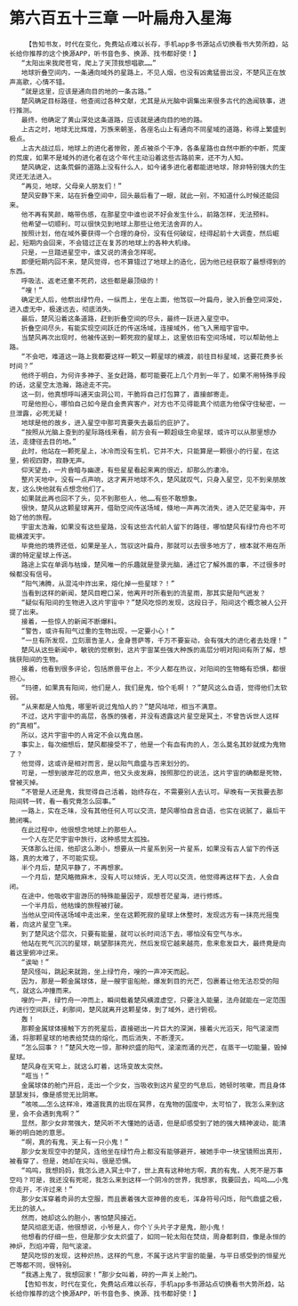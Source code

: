 # 第六百五十三章 一叶扁舟入星海
        【告知书友，时代在变化，免费站点难以长存，手机app多书源站点切换看书大势所趋，站长给你推荐的这个换源APP，听书音色多、换源、找书都好使！】
       “太阳出来我爬苍穹，爬上了天顶我想唱歌……”
       地球折叠空间内，一条通向域外的星路上，不见人烟，也没有凶禽猛兽出没，不楚风正在放声高歌，心情不错。
       “就是这里，应该是通向目的地的一条古路。”
       楚风确定目标路径，他查阅过各种文献，尤其是从光脑中调集出来很多古代的逸闻轶事，进行推测。
       最终，他确定了黄山深处这条道路，应该就是通向目的地的路。
       上古之时，地球无比辉煌，万族来朝圣，各座名山上有通向不同星域的道路，称得上繁盛到极点。
       上古大战过后，地球上的进化者惨败，差点被杀个干净，各条星路也自然中断的中断，荒废的荒废，如果不是域外的进化者在这个年代主动沿着这些古路前来，还不为人知。
       楚风确定，这条荒僻的道路上没有什么人，如今诸多进化者都能进地球，除非特别强大的生灵还无法进入。
       “再见，地球，父母亲人朋友们！”
       楚风安静下来，站在折叠空间中，回头最后看了一眼，就此一别，不知道什么时候还能回来。
       他不再有笑颜，略带伤感，在那星空中谁也说不好会发生什么，前路怎样，无法预料。
       他希望一切顺利，可以很快见到地球上那些让他无法舍弃的人。
       按照计划，他在域外要获得一个合理的身份，没有任何破绽，经得起前十大调查，然后崛起，短期内会回来，不会错过正在复苏的地球上的各种大机缘。
       只是，一旦踏进星空中，谁又说的清会怎样呢。
       即便短期内回不来，楚风觉得，也不算错过了地球上的造化，因为他已经获取了最想得到的东西。
       呼吸法、返老还童不死药，这些都是最顶级的！
       “嗖！”
       确定无人后，他祭出绿竹舟，一纵而上，坐在上面，他驾驭一叶扁舟，驶入折叠空间深处，进入虚无中，极速远去，彻底消失。
       最后，楚风沿着这条道路，赶到折叠空间的尽头，最终一跃进入星空中。
       折叠空间尽头，有能实现空间跃迁的传送场域，连接域外，他飞入黑暗宇宙中。
       当楚风再次出现时，他被传送到一颗死寂的星球上，这里依旧有空间场域，可以帮助他上路。
       “不会吧，难道这一路上我都要这样一颗又一颗星球的横渡，前往目标星域，这要花费多长时间？”
       他终于明白，为何许多神子、圣女赶路，都可能要花上几个月到一年了，如果不用特殊手段的话，这星空太浩瀚，路途走不完。
       这一刻，他真想呼叫通天虫洞公司，干脆将自己打包算了，直接邮寄走。
       可是他担心，哪怕自己如今是白金贵宾客户，对方也不见得能真个彻底为他保守住秘密，一旦泄露，必死无疑！
       地球是他的故乡，进入星空中那可真要失去最后的庇护了。
       “按照从光脑上查到的星际路线来看，前方会有一颗超级生命星球，或许可以从那里想办法，走捷径去目的地。”
       此时，他站在一颗死星上，冰冷而没有生机，它并不大，只能算是一颗很小的行星，在这里，俯视四野，寂静无声。
       仰天望去，一片昏暗与幽邃，有些星星看起来离的很近，却那么的凄冷。
       整片天地中，没有一点声响，这才离开地球不久，楚风就叹气，只身入星空，见不到亲朋故友，这么快他就有点想念他们了。
       如果就此再也回不了头，见不到那些人，他……有些不敢想象。
       很快，楚风从这颗星球离开，借助空间传送场域，倏地一声再次消失，进入茫茫星海中，开始了他的旅程。
       宇宙太浩瀚，如果没有这些星路，没有这些古代前人留下的路径，哪怕楚风有绿竹舟也不可能横渡天宇。
       毕竟他的境界还低，如果是圣人，驾驭这叶扁舟，那就可以去很多地方了，根本就不用在所谓的特定星球上传送。
       路途上实在单调与枯燥，楚风唯一的乐趣就是登录光脑，通过它了解外面的事，不过很多时候都没有信号。
       “阳气沸腾，从混沌中炸出来，熔化掉一些星球？！”
       当看到这样的新闻，楚风目瞪口呆，他离开时所看到的流星雨，那其实是阳气迸发？
       “疑似有阳间的生物进入这片宇宙中？”楚风吃惊的发现，这段日子，阳间这个概念被人公开提了出来。
       接着，一些惊人的新闻不断爆料。
       “警告，或许有阳气过重的生物出现，一定要小心！”
       “一旦有所发现，立刻禀告圣人，金身菩萨等，千万不要妄动，会有强大的进化者去处理！”
       楚风从这些新闻中，敏锐的觉察到，这片宇宙某些强大种族的高层分明对阳间有所了解，想擒获阳间的生物。
       接着，他看到很多评论，包括原兽平台上，不少人都在热议，对阳间的生物略有恐惧，都很担心。
       “玛德，如果真有阳间，他们是人，我们是鬼，怕个毛啊！？”楚风这么自语，觉得他们太软弱。
       “从来都是人怕鬼，哪里听说过鬼怕人的？”楚风咕哝，相当不满意。
       不过，这片宇宙中的高层，各族的强者，并没有透露这片星空是冥土，不曾告诉世人这样的“真相”。
       所以，这片宇宙中的人肯定不会以鬼自居。
       事实上，每次细想后，楚风都接受不了，他是一个有血有肉的人，怎么莫名其妙就成为鬼物了？
       他觉得，这或许是相对而言，是以阳气鼎盛与否来划分的。
       可是，一想到彼岸花的叹息声，他又头皮发麻，按照那位的说法，这片宇宙的确都是死物，曾被灭掉。
       “不管是人还是鬼，我觉得自己活着，始终存在，不需要别人去认可。早晚有一天我要去那阳间转一转，看一看究竟怎么回事。”
       一路上，实在乏味，没有其他任何人可以交流，楚风哪怕自言自语，也实在说腻了，最后干脆闭嘴。
       在此过程中，他很想念地球上的那些人。
       一个人在茫茫宇宙中旅行，这种感觉太孤独。
       天体那么壮阔，他却这么渺小，想要从一片星系到另一片星系，如果没有古人留下的传送路，真的太难了，不可能实现。
       半个月后，楚风平静了，不再想家。
       一个月后，楚风略微麻木，没有人可以倾诉，无人可以交流，他觉得再这样下去，人会自闭。
       在途中，他吸收宇宙游历的特殊能量因子，观想苍茫星海，进行修炼。
       一个半月后，他枯燥的旅程被打破。
       当他从空间传送场域中走出来，坐在这颗死寂的星球上休整时，发现远方有一抹亮光摇曳着，向这片星空飞来。
       到了楚风这个层次，只要有能量，就可以长时间活下去，哪怕没有空气与水。
       他站在死气沉沉的星球，眺望那抹亮光，然后发现它越来越亮，愈来愈发巨大，最终竟是向着这里俯冲过来。
       “诶呦！”
       楚风怪叫，跳起来就跑，坐上绿竹舟，嗖的一声冲天而起。
       因为，那是一颗金属球体，是一艘宇宙船舱，爆发刺目的光芒，包裹着让他无法忍受的阳气，就这么冲撞而来。
       嗖的一声，绿竹舟一冲而上，瞬间载着楚风横渡虚空，只要注入能量，法舟就能在一定范围内进行空间跃迁，刹那间，楚风就离开这颗星体，到了域外，进行俯视。
       轰！
       那颗金属球体接触下方的死星后，直接砸出一片巨大的深渊，接着火光滔天，阳气滚滚而涌，将那颗星球的地表给焚烧的熔化，而后消失，不断湮灭。
       “怎么回事？！”楚风大吃一惊，那种炽盛的阳气，滚滚而涌的光芒，在蒸干一切能量，毁掉星球。
       楚风身在天穹上，就这么盯着，这场变故太突然。
       “哐当！”
       金属球体的舱门开启，走出一个少女，当吸收到这片星空的气息后，她顿时咳嗽，而且身体瑟瑟发抖，像是感觉无比阴寒。
       “咳咳……怎么这样冷，难道我真的出现在冥界，在鬼物的国度中，太可怕了，我怎么来到这里，会不会遇到鬼啊？”
       显然，那少女非常强大，楚风听不大懂她的话语，但是却感受到了她的强大精神波动，能清晰的明白她的意思。
       “啊，真的有鬼，天上有一只小鬼！”
       那少女发现空中的楚风，连他坐在绿竹舟上都没有能够避开，被她手中一块宝镜照出真形，被看穿了，但是，她却在尖叫，很是恐惧。
       “呜呜，我想妈妈，我怎么进入冥土中了，世上真有这种地方啊，真的有鬼，人死不是万事空吗？可是，我还没有死呢，我怎么来到这样一个阴冷的世界，我想家，我要回去，呜呜……小鬼你走开，不许过来！”
       那少女浑穿着奇异的太空服，而且裹着强大亚神兽的皮毛，浑身符号闪烁，阳气鼎盛之极，无比的骇人。
       然而，她却这么的胆小，害怕楚风接近。
       楚风彻底无语，他很想说，小爷是人，你个丫头片子才是鬼，胆小鬼！
       他想看的仔细一些，但是那少女太炽盛了，如同一轮太阳在焚烧，周身都刺目，像是永恒的神炉，烈焰冲霄，阳气滚滚。
       楚风吃惊的发现，这种炽热，这样的气息，不属于这片宇宙的能量，与平日感受到的恒星光芒等都不同，很特别。
       “我遇上鬼了，我想回家！”那少女叫着，砰的一声关上舱门。
       【告知书友，时代在变化，免费站点难以长存，手机app多书源站点切换看书大势所趋，站长给你推荐的这个换源APP，听书音色多、换源、找书都好使！】